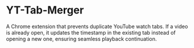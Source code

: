 # YT-Tab-Merger
A Chrome extension that prevents duplicate YouTube watch tabs. If a video is already open, it updates the timestamp in the existing tab instead of opening a new one, ensuring seamless playback continuation.
